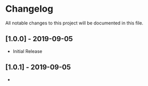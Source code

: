 # Changelog
All notable changes to this project will be documented in this file.

## [1.0.0] - 2019-09-05
- Initial Release

## [1.0.1] - 2019-09-05
- 